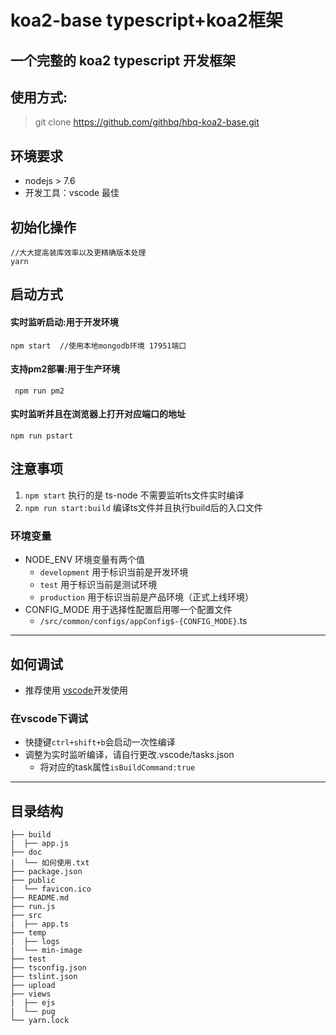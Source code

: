# koa2-base typescript+koa2框架 
## 一个完整的 koa2 typescript 开发框架   
## 使用方式:        
> git clone https://github.com/githbq/hbq-koa2-base.git      

## 环境要求             
- nodejs > 7.6      
- 开发工具：vscode 最佳    

## 初始化操作        
```     
//大大提高装库效率以及更精确版本处理     
yarn    
```     

## 启动方式     
#### 实时监听启动:用于开发环境          
```         
npm start  //使用本地mongodb环境 17951端口  
``` 

#### 支持pm2部署:用于生产环境             
```
 npm run pm2 
```  

#### 实时监听并且在浏览器上打开对应端口的地址        
```     
npm run pstart      
```         

## 注意事项         
1. `npm start` 执行的是 ts-node 不需要监听ts文件实时编译       
2. `npm run start:build` 编译ts文件并且执行build后的入口文件    

### 环境变量                
* NODE_ENV 环境变量有两个值     
    - `development` 用于标识当前是开发环境     
    - `test` 用于标识当前是测试环境        
    - `production` 用于标识当前是产品环境（正式上线环境）  
* CONFIG_MODE 用于选择性配置启用哪一个配置文件      
    - `/src/common/configs/appConfig$-{CONFIG_MODE}`.ts 
---          

## 如何调试         
- 推荐使用 [vscode](https://code.visualstudio.com)开发使用    

### 在vscode下调试              
- 快捷键`ctrl+shift+b`会启动一次性编译         
- 调整为实时监听编译，请自行更改.vscode/tasks.json         
    - 将对应的task属性`isBuildCommand:true`   
---             

## 目录结构         
```  
├── build
|  ├── app.js 
├── doc
|  └── 如何使用.txt
├── package.json
├── public
|  └── favicon.ico
├── README.md
├── run.js
├── src
|  ├── app.ts 
├── temp
|  ├── logs
|  └── min-image
├── test 
├── tsconfig.json
├── tslint.json
├── upload 
├── views
|  ├── ejs
|  └── pug
└── yarn.lock
```
 
 
